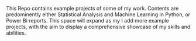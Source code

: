 This Repo contains example projects of some of my work. Contents are predominently either Statistical Analysis and Machine Learning in Python, or Power Bi reports. This space will expand as my I add more example projects, with the aim to display a comprehensive showcase of my skills and abilities. 
